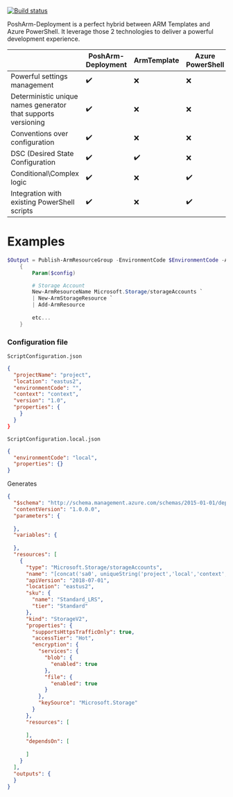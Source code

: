 [![Build status](https://sybersphere.visualstudio.com/PoshArmDeployment/_apis/build/status/PoshArmDeployment-CI)](https://dev.azure.com/sybersphere/PoshArmDeployment/_apis/build/status/PoshArmDeployment-CI?branchName=master)

PoshArm-Deployment is a perfect hybrid between ARM Templates and Azure PowerShell. It leverage those 2 technologies to deliver a powerful development experience.

| |PoshArm-Deployment|ArmTemplate|Azure PowerShell|
|---|---|---|---|
|Powerful settings management|✔️|❌|❌|
|Deterministic unique names generator that supports versioning|✔️|❌|❌|
|Conventions over configuration|✔️|❌|❌|
|DSC (Desired State Configuration|✔️|✔️|❌|
|Conditional\Complex logic|✔️|❌|✔️|
|Integration with existing PowerShell scripts|✔️|❌|✔️|


# Examples
```PowerShell
$Output = Publish-ArmResourceGroup -EnvironmentCode $EnvironmentCode -ArmResourcesScriptBlock `
    {
        Param($config)

        # Storage Account
        New-ArmResourceName Microsoft.Storage/storageAccounts `
        | New-ArmStorageResource `
        | Add-ArmResource
        
        etc...
    }
```

### Configuration file
`ScriptConfiguration.json`
```json
{
  "projectName": "project",
  "location": "eastus2",
  "environmentCode": "",
  "context": "context",
  "version": "1.0",
  "properties": {
    }
  }
}
```

`ScriptConfiguration.local.json`
```json
{
  "environmentCode": "local",
  "properties": {}
}
```

Generates
```json
{
  "$schema": "http://schema.management.azure.com/schemas/2015-01-01/deploymentTemplate.json#",
  "contentVersion": "1.0.0.0",
  "parameters": {
    
  },
  "variables": {
    
  },
  "resources": [
    {
      "type": "Microsoft.Storage/storageAccounts",
      "name": "[concat('sa0', uniqueString('project','local','context','eastus2','sa','sa','1.0'))]",
      "apiVersion": "2018-07-01",
      "location": "eastus2",
      "sku": {
        "name": "Standard_LRS",
        "tier": "Standard"
      },
      "kind": "StorageV2",
      "properties": {
        "supportsHttpsTrafficOnly": true,
        "accessTier": "Hot",
        "encryption": {
          "services": {
            "blob": {
              "enabled": true
            },
            "file": {
              "enabled": true
            }
          },
          "keySource": "Microsoft.Storage"
        }
      },
      "resources": [
        
      ],
      "dependsOn": [
        
      ]
    }
  ],
  "outputs": {
  }
}

```
